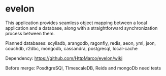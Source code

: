# evelon

This application provides seamless object mapping between a local application and a database, along with a
straightforward synchronization process between them.

Planned databases:
scylladb, arangodb, ragonfly, redis, aeon, yml, json, couchdb, r2dbc, mongodb, cassandra, postgresql, local-cache

Dependency: https://github.com/HttpMarco/evelon/wiki

Before merge:
PosdtgreSQl, TImescaleDB, Reids and mongoDb need tests